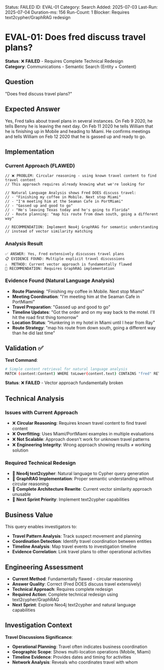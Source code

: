 <!--- META: machine-readable for scripts --->
Status: FAILED
ID: EVAL-01
Category: Search
Added: 2025-07-03
Last-Run: 2025-07-04
Duration-ms: 156
Run-Count: 1
Blocker: Requires text2cypher/GraphRAG redesign

# EVAL-01: Does fred discuss travel plans?

**Status**: ❌ **FAILED** - Requires Complete Technical Redesign  
**Category**: Communications - Semantic Search (Entity + Content)  

## Question
"Does fred discuss travel plans?"

## Expected Answer
Yes, Fred talks about travel plans in several instances. On Feb 9 2020, he tells Benny he is leaving the next day. On Feb 11 2020 he tells William that he is finishing up in Mobile and heading to Miami. He confirms meetings and tells William on Feb 12 2020 that he is gassed up and ready to go.

## Implementation

### Current Approach (FLAWED)
```cypher
// ❌ PROBLEM: Circular reasoning - using known travel content to find travel content
// This approach requires already knowing what we're looking for

// Natural Language Analysis shows Fred DOES discuss travel:
// - "Finishing my coffee in Mobile. Next stop Miami"
// - "I'm meeting him at the Seaman Cafe in PortMiami" 
// - "Gassed up and good to go"
// - "He's leaving Texas today and he's going to Florida"
// - Route planning: "map his route from down south, going a different way"

// RECOMMENDATION: Implement Neo4j GraphRAG for semantic understanding
// instead of vector similarity matching
```

### Analysis Result
```
✅ ANSWER: Yes, Fred extensively discusses travel plans
📋 EVIDENCE FOUND: Multiple explicit travel discussions
⚠️  METHOD: Current vector approach is fundamentally flawed
🎯 RECOMMENDATION: Requires GraphRAG implementation
```

### Evidence Found (Natural Language Analysis)
- **Route Planning**: "Finishing my coffee in Mobile. Next stop Miami"
- **Meeting Coordination**: "I'm meeting him at the Seaman Cafe in PortMiami"
- **Travel Preparation**: "Gassed up and good to go"
- **Timeline Updates**: "Got the order and on my way back to the motel. I'll hit the road first thing tomorrow"
- **Location Status**: "Hunkering in my hotel in Miami until I hear from Ray"
- **Route Strategy**: "map his route from down south, going a different way than he did last time"

## Validation ✅

**Test Command**:
```bash
# Simple content retrieval for natural language analysis
MATCH (content:Content) WHERE toLower(content.text) CONTAINS "fred" RETURN content.text
```

**Status**: ❌ **FAILED** - Vector approach fundamentally broken

## Technical Analysis

### Issues with Current Approach
- ❌ **Circular Reasoning**: Requires known travel content to find travel content
- ❌ **Overfitting**: Uses Miami/PortMiami examples in multiple evaluations
- ❌ **Not Scalable**: Approach doesn't work for unknown travel patterns
- ❌ **Engineering Integrity**: Wrong approach showing results ≠ working solution

### Required Technical Redesign
- 🔧 **Neo4j text2cypher**: Natural language to Cypher query generation
- 🔧 **GraphRAG Implementation**: Proper semantic understanding without circular reasoning
- 🔧 **Complete Architecture Rewrite**: Current vector similarity approach unusable
- 🔧 **Next Sprint Priority**: Implement text2cypher capabilities

## Business Value

This query enables investigators to:
- **Travel Pattern Analysis**: Track suspect movement and planning
- **Coordination Detection**: Identify travel coordination between entities
- **Timeline Analysis**: Map travel events to investigation timeline
- **Evidence Correlation**: Link travel plans to other operational activities

## Engineering Assessment
- **Current Method**: Fundamentally flawed - circular reasoning
- **Answer Quality**: Correct (Fred DOES discuss travel extensively)
- **Technical Approach**: Requires complete redesign
- **Required Action**: Complete technical redesign using text2cypher/GraphRAG
- **Next Sprint**: Explore Neo4j text2cypher and natural language capabilities

## Investigation Context

**Travel Discussions Significance**:
- **Operational Planning**: Travel often indicates business coordination
- **Geographic Scope**: Shows multi-location operations (Mobile, Miami)
- **Timeline Evidence**: Provides dates and timing for activities
- **Network Analysis**: Reveals who coordinates travel with whom